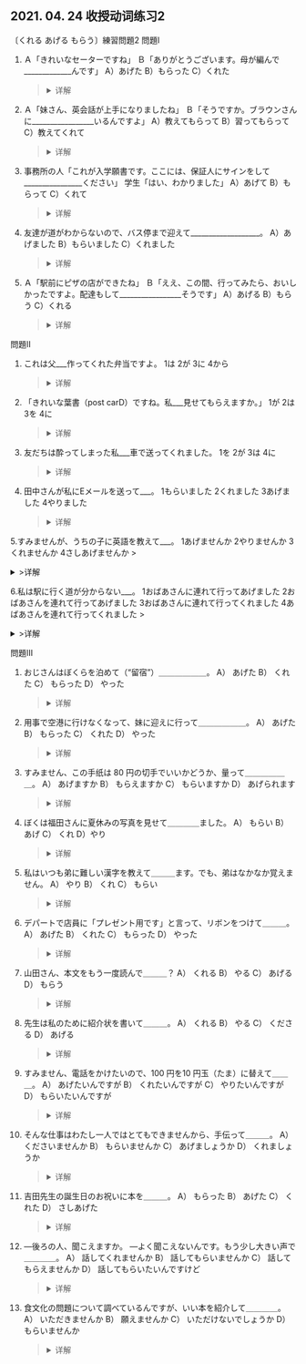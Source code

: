 ## 2021. 04. 24 收授动词练习2
〔くれる あげる もらう〕練習問題2
問題Ⅰ

1. Ａ「きれいなセーターですね」
Ｂ「ありがとうございます。母が編んで_____________んです」
A）あげた
B）もらった
C）くれた
    ><details>
    ><summary>
    >详解</summary>
    >
    >**答案**：C
    **解析**：
    </details>

2. Ａ「妹さん、英会話が上手になりましたね」
Ｂ「そうですか。ブラウンさんに_________________いるんですよ」
A）教えてもらって
B）習ってもらって
C）教えてくれて
    ><details>
    ><summary>
    >详解</summary>
    >
    >**答案**：C
    **解析**：
    </details>

3. 事務所の人「これが入学願書です。ここには、保証人にサインをして________________ください」
学生「はい、わかりました」
A）あげて
B）もらって
C）くれて
    ><details>
    ><summary>
    >详解</summary>
    >
    >**答案**：B
    **解析**：
    </details>

4. 友達が道がわからないので、バス停まで迎えて___________________。
A）あげました
B）もらいました
C）くれました
    ><details>
    ><summary>
    >详解</summary>
    >
    >**答案**：A
    **解析**：
    </details>

5. Ａ「駅前にピザの店ができたね」
Ｂ「ええ、この間、行ってみたら、おいしかったですよ。配達もして_________________そうです」
A）あげる
B）もらう
C）くれる
    ><details>
    ><summary>
    >详解</summary>
    >
    >**答案**：
    **解析**：
    </details>

問題Ⅱ
1. これは父___作ってくれた弁当ですよ。
1は
2が
3に
4から
    ><details>
    ><summary>
    >详解</summary>
    >
    >**答案**：2
    **解析**：
    </details>

2. 「きれいな葉書（post carD）ですね。私___見せてもらえますか。」
1が
2は
3を
4に
    ><details>
    ><summary>
    >详解</summary>
    >
    >**答案**：4
    **解析**：
    </details>

3. 友だちは酔ってしまった私___車で送ってくれました。
1を
2が
3は
4に
    ><details>
    ><summary>
    >详解</summary>
    >
    >**答案**：1
    **解析**：
    </details>

4. 田中さんが私にEメールを送って___。
1もらいました
2くれました
3あげました
4やりました
    ><details>
    ><summary>
    >详解</summary>
    >
    >**答案**：
    **解析**：
    </details>

5.すみませんが、うちの子に英語を教えて___。
1あげませんか
2やりませんか
3くれませんか
4さしあげませんか
    ><details>
    ><summary>
    >详解</summary>
    >
    >**答案**：3
    **解析**：
    </details>

6.私は駅に行く道が分からない___。
1おばあさんに連れて行ってあげました
2おばあさんを連れて行ってあげました
3おばあさんに連れて行ってくれました
4あばあさんを連れて行ってくれました
    ><details>
    ><summary>
    >详解</summary>
    >
    >**答案**：2
    **解析**：
    </details>

問題Ⅲ
1. おじさんはぼくらを泊めて（“留宿”）＿＿＿＿＿＿。
A） あげた
B） くれた
C） もらった
D） やった
    ><details>
    ><summary>
    >详解</summary>
    >
    >**答案**：B
    **解析**：
    </details>

2. 用事で空港に行けなくなって、妹に迎えに行って＿＿＿＿＿＿。
A） あげた
B） もらった
C） くれた
D） やった
    ><details>
    ><summary>
    >详解</summary>
    >
    >**答案**：B
    **解析**：
    </details>

3. すみません、この手纸は 80 円の切手でいいかどうか、量って＿＿＿＿＿＿。
A） あげますか
B） もらえますか
C） もらいますか
D） あげられます
    ><details>
    ><summary>
    >详解</summary>
    >
    >**答案**：B
    **解析**：
    </details>

4. ぼくは福田さんに夏休みの写真を見せて＿＿＿＿ました。
A） もらい
B） あげ
C） くれ
D）やり
    ><details>
    ><summary>
    >详解</summary>
    >
    >**答案**：A
    **解析**：
    </details>

5. 私はいつも弟に難しい漢字を教えて＿＿＿ます。でも、弟はなかなか覚えません。
A） やり
B） くれ
C） もらい
    ><details>
    ><summary>
    >详解</summary>
    >
    >**答案**：B
    **解析**：
    </details>

6. デパートで店員に「プレゼント用です」と言って、リボンをつけて＿＿＿。
A） あげた
B） くれた
C） もらった
D） やった
    ><details>
    ><summary>
    >详解</summary>
    >
    >**答案**：C
    **解析**：
    </details>

7. 山田さん、本文をもう一度読んで＿＿＿？
A） くれる
B） やる
C） あげる
D） もらう
    ><details>
    ><summary>
    >详解</summary>
    >
    >**答案**：A
    **解析**：
    </details>

8. 先生は私のために紹介状を書いて＿＿＿。
A） くれる
B） やる
C） くださる
D） あげる
    ><details>
    ><summary>
    >详解</summary>
    >
    >**答案**：C
    **解析**：
    </details>

9. すみません、電話をかけたいので、100 円を10 円玉（たま）に替えて＿＿＿。
A） あげたいんですが
B） くれたいんですが
C） やりたいんですが
D） もらいたいんですが
    ><details>
    ><summary>
    >详解</summary>
    >
    >**答案**：D
    **解析**：
    </details>

10. そんな仕事はわたし一人ではとてもできませんから、手伝って＿＿＿。
A） くださいませんか
B） もらいませんか
C） あげましょうか
D） くれましょうか
    ><details>
    ><summary>
    >详解</summary>
    >
    >**答案**：A
    **解析**：
    </details>

11. 吉田先生の誕生日のお祝いに本を＿＿＿。
A） もらった
B） あげた
C） くれた
D） さしあげた
    ><details>
    ><summary>
    >详解</summary>
    >
    >**答案**：D
    **解析**：
    </details>

12. ―後ろの人、聞こえますか。
―よく聞こえないんです。もう少し大きい声で＿＿＿＿。
A） 話してくれませんか
B） 話してもらいませんか
C） 話してもらえませんか
D） 話してもらいたいんですけど
    ><details>
    ><summary>
    >详解</summary>
    >
    >**答案**：D
    **解析**：
    </details>

13. 食文化の問題について調べているんですが、いい本を紹介して＿＿＿＿。
A） いただきませんか
B） 願えませんか
C） いただけないでしょうか
D） もらいませんか
    ><details>
    ><summary>
    >详解</summary>
    >
    >**答案**：C
    **解析**：
    </details>

